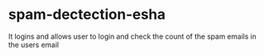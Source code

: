 # spam-dectection-esha
It logins and allows user to login and check the count of the spam emails in the users email
